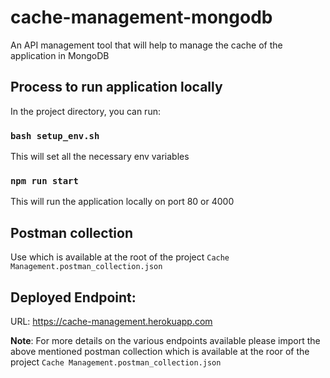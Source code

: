 # cache-management-mongodb
An API management tool that will help to manage the cache of the application in MongoDB


## Process to run application locally

In the project directory, you can run:

### `bash setup_env.sh`

This will set all the necessary env variables

### `npm run start`

This will run the application locally on port 80 or 4000


## Postman collection

Use which is available at the root of the project `Cache Management.postman_collection.json`

## Deployed Endpoint:

URL: https://cache-management.herokuapp.com

**Note**: For more details on the various endpoints available please import the above mentioned postman collection which is available at the roor of the project `Cache Management.postman_collection.json`

